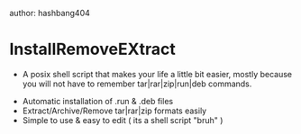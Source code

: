 author: hashbang404
# InstallRemoveEXtract

- A posix shell script that makes your life a little bit easier,
	mostly because you will not have to remember 
	tar|rar|zip|run|deb commands.

* Automatic installation of .run & .deb files
* Extract/Archive/Remove tar|rar|zip formats easily
* Simple to use & easy to edit ( its a shell script "bruh" )


